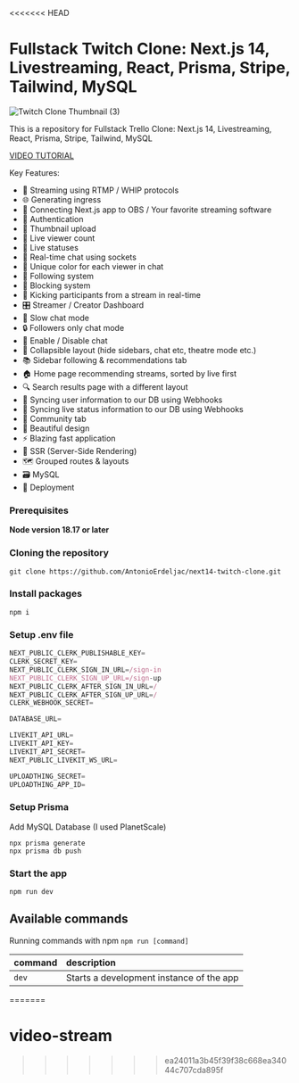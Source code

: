 <<<<<<< HEAD
# Fullstack Twitch Clone: Next.js 14, Livestreaming, React, Prisma, Stripe, Tailwind, MySQL

![Twitch Clone Thumbnail (3)](https://github.com/AntonioErdeljac/next14-twitch-clone/assets/23248726/6e0153f1-ab30-4924-9f06-13d2f46ff3b5)



This is a repository for Fullstack Trello Clone: Next.js 14, Livestreaming, React, Prisma, Stripe, Tailwind, MySQL

[VIDEO TUTORIAL](https://www.youtube.com/watch?v=a02JAryRPVU)

Key Features:
- 📡 Streaming using RTMP / WHIP protocols 
- 🌐 Generating ingress
- 🔗 Connecting Next.js app to OBS / Your favorite streaming software 
- 🔐 Authentication 
- 📸 Thumbnail upload
- 👀 Live viewer count 
- 🚦 Live statuses 
- 💬 Real-time chat using sockets 
- 🎨 Unique color for each viewer in chat 
- 👥 Following system 
- 🚫 Blocking system 
- 👢 Kicking participants from a stream in real-time 
- 🎛️ Streamer / Creator Dashboard 
- 🐢 Slow chat mode 
- 🔒 Followers only chat mode 
- 📴 Enable / Disable chat 
- 🔽 Collapsible layout (hide sidebars, chat etc, theatre mode etc.) 
- 📚 Sidebar following & recommendations tab 
- 🏠 Home page recommending streams, sorted by live first 
- 🔍 Search results page with a different layout 
- 🔄 Syncing user information to our DB using Webhooks 
- 📡 Syncing live status information to our DB using Webhooks 
- 🤝 Community tab 
- 🎨 Beautiful design
- ⚡ Blazing fast application 
- 📄 SSR (Server-Side Rendering) 
- 🗺️ Grouped routes & layouts 
- 🗃️ MySQL
- 🚀 Deployment

### Prerequisites

**Node version 18.17 or later**

### Cloning the repository

```shell
git clone https://github.com/AntonioErdeljac/next14-twitch-clone.git
```

### Install packages

```shell
npm i
```

### Setup .env file


```js
NEXT_PUBLIC_CLERK_PUBLISHABLE_KEY=
CLERK_SECRET_KEY=
NEXT_PUBLIC_CLERK_SIGN_IN_URL=/sign-in
NEXT_PUBLIC_CLERK_SIGN_UP_URL=/sign-up
NEXT_PUBLIC_CLERK_AFTER_SIGN_IN_URL=/
NEXT_PUBLIC_CLERK_AFTER_SIGN_UP_URL=/
CLERK_WEBHOOK_SECRET=

DATABASE_URL=

LIVEKIT_API_URL=
LIVEKIT_API_KEY=
LIVEKIT_API_SECRET=
NEXT_PUBLIC_LIVEKIT_WS_URL=

UPLOADTHING_SECRET=
UPLOADTHING_APP_ID=
```

### Setup Prisma

Add MySQL Database (I used PlanetScale)

```shell
npx prisma generate
npx prisma db push

```

### Start the app

```shell
npm run dev
```

## Available commands

Running commands with npm `npm run [command]`

| command         | description                              |
| :-------------- | :--------------------------------------- |
| `dev`           | Starts a development instance of the app |
=======
# video-stream
>>>>>>> ea24011a3b45f39f38c668ea34044c707cda895f
